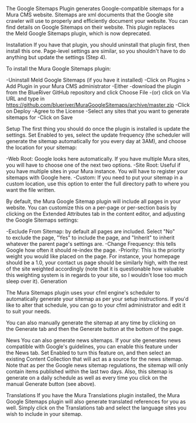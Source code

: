 The Google Sitemaps Plugin generates Google-compatible sitemaps for a Mura CMS website. Sitemaps are xml documents that the Google site crawler will use to properly and efficiently document your website. You can find details on Google Sitemaps on their website. This plugin replaces the Meld Google Sitemaps plugin, which is now deprecated.

Installation
If you have that plugin, you should uninstall that plugin first, then install this one. Page-level settings are similar, so you shouldn't have to do anything but update the settings (Step 4).

To install the Mura Google Sitemaps plugin:

-Uninstall Meld Google Sitemaps (if you have it installed)
-Click on Plugins > Add Plugin in your Mura CMS administrator
-Either
   -download the plugin from the BlueRiver GitHub repository and click Choose File
   -(or) click on Via URL and type in https://github.com/blueriver/MuraGoogleSitemaps/archive/master.zip
-Click on Deploy
-Agree to the License
-Select any sites that you want to generate sitemaps for
-Click on Save

Setup
The first thing you should do once the plugin is installed is update the settings. Set Enabled to yes, select the update frequency (the scheduler will generate the sitemap automatically for you every day at 3AM), and choose the location for your sitemap:

-Web Root: Google looks here automatically. If you have multiple Mura sites, you will have to choose one of the next two options.
-Site Root: Useful if you have multiple sites in your Mura instance. You will have to register your sitemaps with Google here.
-Custom: If you need to put your sitemap in a custom location, use this option to enter the full directory path to where you want the file written.

By default, the Mura Google Sitemap plugin will include all pages in your website. You can customize this on a per-page or per-section basis by clicking on the Extended Attributes tab in the content editor, and adjusting the Google Sitemaps settings:

-Exclude From Sitemap: by default all pages are included. Select "No" to exclude the page, "Yes" to include the page, and "Inherit" to inherit whatever the parent page's settings are.
-Change Frequency: this tells Google how often it should re-index the page.
-Priority: This is the priority weight you would like placed on the page. For instance, your homepage should be a 1.0, your contact us page should be similarly high, with the rest of the site weighted accordingly (note that it is questionable how valuable this weighting system is in regards to your site, so I wouldn't lose too much sleep over it).
Generation

The Mura Sitemaps plugin uses your cfml engine's scheduler to automatically generate your sitemap as per your setup instructions. If you'd like to alter that schedule, you can go to your cfml administrator and edit it to suit your needs.

You can also manually generate the sitemap at any time by clicking on the Generate tab and then the Generate button at the bottom of the page.

News
You can also generate news sitemaps. If your site generates news compatible with Google's guidelines, you can enable this feature under the News tab. Set Enabled to turn this feature on, and then select an existing Content Collection that will act as a source for the news sitemap. Note that as per the Google news sitemap regulations, the sitemap will only contain items published within the last two days. Also, this sitemap is generate on a daily schedule as well as every time you click on the manual Generate button (see above).

Translations
If you have the Mura Translations plugin installed, the Mura Google Sitemaps plugin will also generate translated references for you as well. Simply click on the Translations tab and select the language sites you wish to include in your sitemap.
